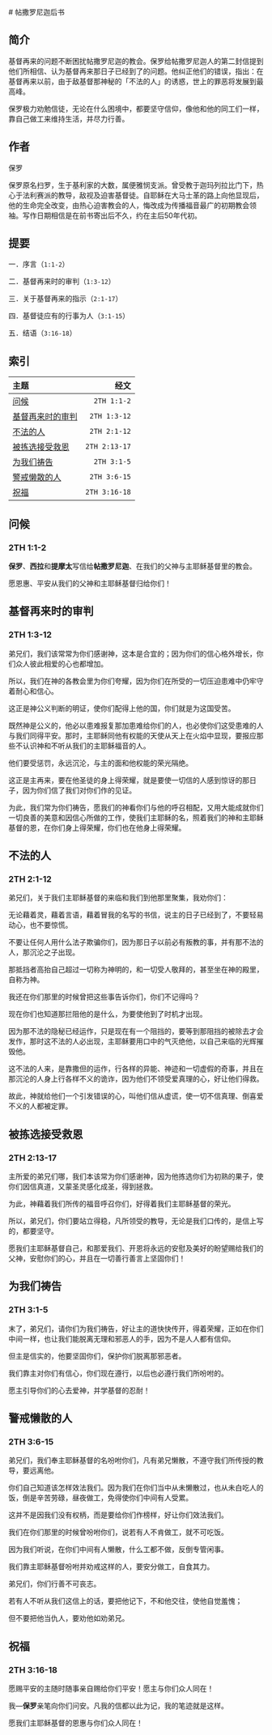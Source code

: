 <html>
<meta http-equiv="Content-Type" content="text/html; charset=utf-8" />
<head>
<title>帖撒罗尼迦后书</title>
</head>
<body>
# 帖撒罗尼迦后书

## 简介

基督再来的问题不断困扰帖撒罗尼迦的教会。保罗给帖撒罗尼迦人的第二封信提到他们所相信、认为基督再来那日子已经到了的问题。他纠正他们的错误，指出：在基督再来以前，由于敌基督那神秘的「不法的人」的诱惑，世上的罪恶将发展到最高峰。

保罗极力劝勉信徒，无论在什么困境中，都要坚守信仰，像他和他的同工们一样，靠自己做工来维持生活，并尽力行善。

## 作者

保罗

保罗原名扫罗，生于基利家的大数，属便雅悯支派。曾受教于迦玛列拉比门下，热心于法利赛派的教导，敌视及迫害基督徒。自耶稣在大马士革的路上向他显现后，他的生命完全改变，由热心迫害教会的人，悔改成为传播福音最广的初期教会领袖。写作日期相信是在前书寄出后不久，约在主后50年代初。

## 提要

一．序言（```1:1-2```）

二．基督再来时的审判（```1:3-12```）

三．关于基督再来的指示（```2:1-17```）

四．基督徒应有的行事为人（```3:1-15```）

五．结语（```3:16-18```）

## 索引

| 主题 | 经文 |
|:---|---:|
| [问候](#2458) | ```2TH 1:1-2``` |
| [基督再来时的审判](#2459) | ```2TH 1:3-12``` |
| [不法的人](#2460) | ```2TH 2:1-12``` |
| [被拣选接受救恩](#2461) | ```2TH 2:13-17``` |
| [为我们祷告](#2462) | ```2TH 3:1-5``` |
| [警戒懒散的人](#2463) | ```2TH 3:6-15``` |
| [祝福](#2464) | ```2TH 3:16-18``` |

## <a id='2458' name='2458'></a>问候

### 2TH 1:1-2

**保罗**、**西拉**和**提摩太**写信给**帖撒罗尼迦**、在我们的父神与主耶稣基督里的教会。

愿恩惠、平安从我们的父神和主耶稣基督归给你们！

## <a id='2459' name='2459'></a>基督再来时的审判

### 2TH 1:3-12

弟兄们，我们该常常为你们感谢神，这本是合宜的；因为你们的信心格外增长，你们众人彼此相爱的心也都增加。

所以，我们在神的各教会里为你们夸耀，因为你们在所受的一切压迫患难中仍牢守着耐心和信心。

这正是神公义判断的明证，使你们配得上他的国，你们就是为这国受苦。

既然神是公义的，他必以患难报复那加患难给你们的人，也必使你们这受患难的人与我们同得平安。那时，主耶稣同他有权能的天使从天上在火焰中显现，要报应那些不认识神和不听从我们的主耶稣福音的人。

他们要受惩罚，永远沉沦，与主的面和他权能的荣光隔绝。

这正是主再来，要在他圣徒的身上得荣耀，就是要使一切信的人感到惊讶的那日子，因为你们信了我们对你们作的见证。

为此，我们常为你们祷告，愿我们的神看你们与他的呼召相配，又用大能成就你们一切良善的美意和因信心所做的工作，使我们主耶稣的名，照着我们的神和主耶稣基督的恩，在你们身上得荣耀，你们也在他身上得荣耀。

## <a id='2460' name='2460'></a>不法的人

### 2TH 2:1-12

弟兄们，关于我们主耶稣基督的来临和我们到他那里聚集，我劝你们：

无论藉着灵，藉着言语，藉着冒我的名写的书信，说主的日子已经到了，不要轻易动心，也不要惊慌。

不要让任何人用什么法子欺骗你们，因为那日子以前必有叛教的事，并有那不法的人，那沉沦之子出现。

那抵挡者高抬自己超过一切称为神明的，和一切受人敬拜的，甚至坐在神的殿里，自称为神。

我还在你们那里的时候曾把这些事告诉你们，你们不记得吗？

现在你们也知道那拦阻他的是什么，为要使他到了时机才出现。

因为那不法的隐秘已经运作，只是现在有一个阻挡的，要等到那阻挡的被除去才会发作，那时这不法的人必出现，主耶稣要用口中的气灭绝他，以自己来临的光辉摧毁他。

这不法的人来，是靠撒但的运作，行各样的异能、神迹和一切虚假的奇事，并且在那沉沦的人身上行各样不义的诡诈，因为他们不领受爱真理的心，好让他们得救。

故此，神就给他们一个引发错误的心，叫他们信从虚谎，使一切不信真理、倒喜爱不义的人都被定罪。

## <a id='2461' name='2461'></a>被拣选接受救恩

### 2TH 2:13-17

主所爱的弟兄们哪，我们本该常为你们感谢神，因为他拣选你们为初熟的果子，使你们因信真道，又蒙圣灵感化成圣，得到拯救。

为此，神藉着我们所传的福音呼召你们，好得着我们主耶稣基督的荣光。

所以，弟兄们，你们要站立得稳，凡所领受的教导，无论是我们口传的，是信上写的，都要坚守。

愿我们主耶稣基督自己，和那爱我们、开恩将永远的安慰及美好的盼望赐给我们的父神，安慰你们的心，并且在一切善行善言上坚固你们！

## <a id='2462' name='2462'></a>为我们祷告

### 2TH 3:1-5

末了，弟兄们，请你们为我们祷告，好让主的道快快传开，得着荣耀，正如在你们中间一样，也让我们能脱离无理和邪恶人的手，因为不是人人都有信仰。

但主是信实的，他要坚固你们，保护你们脱离那邪恶者。

我们靠主对你们有信心，你们现在遵行，以后也必遵行我们所吩咐的。

愿主引导你们的心去爱神，并学基督的忍耐！

## <a id='2463' name='2463'></a>警戒懒散的人

### 2TH 3:6-15

弟兄们，我们奉主耶稣基督的名吩咐你们，凡有弟兄懒散，不遵守我们所传授的教导，要远离他。

你们自己知道该怎样效法我们。因为我们在你们当中从未懒散过，也从未白吃人的饭，倒是辛苦劳碌，昼夜做工，免得使你们中间有人受累。

这并不是因我们没有权柄，而是要给你们作榜样，好让你们效法我们。

我们在你们那里的时候曾吩咐你们，说若有人不肯做工，就不可吃饭。

因为我们听说，在你们中间有人懒散，什么工都不做，反倒专管闲事。

我们靠主耶稣基督吩咐并劝戒这样的人，要安分做工，自食其力。

弟兄们，你们行善不可丧志。

若有人不听从我们这信上的话，要把他记下，不和他交往，使他自觉羞愧；

但不要把他当仇人，要劝他如劝弟兄。

## <a id='2464' name='2464'></a>祝福

### 2TH 3:16-18

愿赐平安的主随时随事亲自赐给你们平安！愿主与你们众人同在！

我—**保罗**亲笔向你们问安。凡我的信都以此为记，我的笔迹就是这样。

愿我们主耶稣基督的恩惠与你们众人同在！
</body>
</html>
